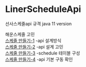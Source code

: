 
# LinerScheduleApi
선사스케줄api 규격
java 11 version

해운스케줄 고민  
<a href='https://velog.io/@dlehden/%ED%95%B4%EC%9A%B4-%EC%8A%A4%EC%BC%80%EC%A4%84-rest-api-%EB%A7%8C%EB%93%A4%EA%B8%B0-1'> 스케줄 만들기-1</a>
   -api 설계방식  
<a href='https://velog.io/@dlehden/%ED%95%B4%EC%9A%B4-%EC%8A%A4%EC%BC%80%EC%A4%84-rest-api-%EB%A7%8C%EB%93%A4%EA%B8%B0-2'> 스케줄 만들기-2</a>
   -api 설계 고민  
<a href='https://velog.io/@dlehden/%ED%95%B4%EC%9A%B4-%EC%8A%A4%EC%BC%80%EC%A4%84-rest-api-%EB%A7%8C%EB%93%A4%EA%B8%B0-3'> 스케줄 만들기-3</a>
   -schedule 테이블 구성   
<a href='https://velog.io/@dlehden/%ED%95%B4%EC%9A%B4-%EC%8A%A4%EC%BC%80%EC%A4%84-rest-api-%EB%A7%8C%EB%93%A4%EA%B8%B0-4'> 스케줄 만들기-4</a>
   -api 기본 구동 확인  
